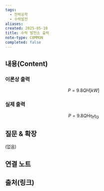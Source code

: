 ```yaml
---
tags:
  - 전력공학
  - 수력발전
aliases: 
created: 2025-05-10
title: 수력 발전소 출력
note-type: COMMON
completed: false
---
```


## 내용(Content)
### 이론상 출력
$$
P = 9.8QH [kW]
$$


### 실제 출력

$$
P = 9.8QH \eta_{t} \eta_{G}
$$

## 질문 & 확장

(없음)

## 연결 노트

## 출처(링크)

